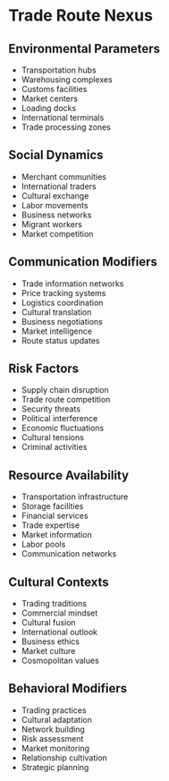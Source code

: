 # Trade Route Nexus

## Environmental Parameters
- Transportation hubs
- Warehousing complexes
- Customs facilities
- Market centers
- Loading docks
- International terminals
- Trade processing zones

## Social Dynamics
- Merchant communities
- International traders
- Cultural exchange
- Labor movements
- Business networks
- Migrant workers
- Market competition

## Communication Modifiers
- Trade information networks
- Price tracking systems
- Logistics coordination
- Cultural translation
- Business negotiations
- Market intelligence
- Route status updates

## Risk Factors
- Supply chain disruption
- Trade route competition
- Security threats
- Political interference
- Economic fluctuations
- Cultural tensions
- Criminal activities

## Resource Availability
- Transportation infrastructure
- Storage facilities
- Financial services
- Trade expertise
- Market information
- Labor pools
- Communication networks

## Cultural Contexts
- Trading traditions
- Commercial mindset
- Cultural fusion
- International outlook
- Business ethics
- Market culture
- Cosmopolitan values

## Behavioral Modifiers
- Trading practices
- Cultural adaptation
- Network building
- Risk assessment
- Market monitoring
- Relationship cultivation
- Strategic planning 